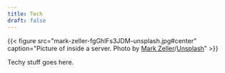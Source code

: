 ```yaml
---
title: Tech
draft: false
---
```

{{< figure src="mark-zeller-fgGhlFs3JDM-unsplash.jpg#center" caption="Picture of inside a server. Photo by [Mark Zeller](https://unsplash.com/@datamaze)/[Unsplash](https://unsplash.com)" >}}

Techy stuff goes here.
